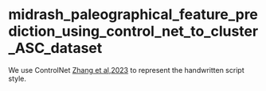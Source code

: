 # midrash_paleographical_feature_prediction_using_control_net_to_cluster_ASC_dataset
We use ControlNet [Zhang et al,2023](https://arxiv.org/abs/2302.05543) to represent the handwritten script style.
